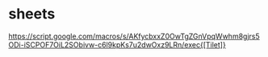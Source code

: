 # sheets

https://script.google.com/macros/s/AKfycbxxZ0OwTgZGnVpqWwhm8gjrs5ODi-iSCPOF7OiL2SObivw-c6l9kpKs7u2dwOxz9LRn/exec{[Tilet]}
